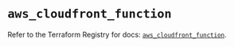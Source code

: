 # `aws_cloudfront_function`

Refer to the Terraform Registry for docs: [`aws_cloudfront_function`](https://registry.terraform.io/providers/hashicorp/aws/5.40.0/docs/resources/cloudfront_function).
